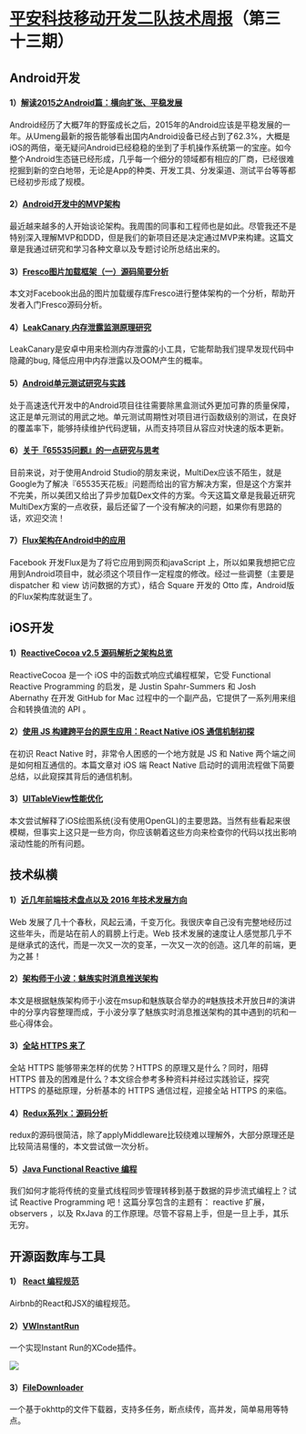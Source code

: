 # [平安科技移动开发二队技术周报](https://github.com/PaicHyperionDev/MobileDevWeekly)（第三十三期）

## Android开发

#### 1）[解读2015之Android篇：横向扩张、平稳发展](http://mp.weixin.qq.com/s?__biz=MjM5MDE0Mjc4MA==&mid=401946629&idx=1&sn=bb9935b06886689ee35f977df0d55d77&scene=0#wechat_redirect)

Android经历了大概7年的野蛮成长之后，2015年的Android应该是平稳发展的一年。从Umeng最新的报告能够看出国内Android设备已经占到了62.3%，大概是iOS的两倍，毫无疑问Android已经稳稳的坐到了手机操作系统第一的宝座。如今整个Android生态链已经形成，几乎每一个细分的领域都有相应的厂商，已经很难挖掘到新的空白地带，无论是App的种类、开发工具、分发渠道、测试平台等等都已经初步形成了规模。

#### 2）[Android开发中的MVP架构](http://www.jianshu.com/p/7567ed0d1853)

最近越来越多的人开始谈论架构。我周围的同事和工程师也是如此。尽管我还不是特别深入理解MVP和DDD，但是我们的新项目还是决定通过MVP来构建。这篇文章是我通过研究和学习各种文章以及专题讨论所总结出来的。

#### 3）[Fresco图片加载框架（一）源码简要分析](http://www.cnblogs.com/chiefhsing/articles/5071807.html)

本文对Facebook出品的图片加载缓存库Fresco进行整体架构的一个分析，帮助开发者入门Fresco源码分析。

#### 4）[LeakCanary 内存泄露监测原理研究](http://www.jianshu.com/p/5ee6b471970e)

LeakCanary是安卓中用来检测内存泄露的小工具，它能帮助我们提早发现代码中隐藏的bug, 降低应用中内存泄露以及OOM产生的概率。

#### 5）[Android单元测试研究与实践](http://tech.meituan.com/Android_unit_test.html)

处于高速迭代开发中的Android项目往往需要除黑盒测试外更加可靠的质量保障，这正是单元测试的用武之地。单元测试周期性对项目进行函数级别的测试，在良好的覆盖率下，能够持续维护代码逻辑，从而支持项目从容应对快速的版本更新。

#### 6）[关于『65535问题』的一点研究与思考](http://blog.csdn.net/zhaokaiqiang1992/article/details/50412975)

目前来说，对于使用Android Studio的朋友来说，MultiDex应该不陌生，就是Google为了解决『65535天花板』问题而给出的官方解决方案，但是这个方案并不完美，所以美团又给出了异步加载Dex文件的方案。今天这篇文章是我最近研究MultiDex方案的一点收获，最后还留了一个没有解决的问题，如果你有思路的话，欢迎交流！

#### 7）[Flux架构在Android中的应用](http://www.devtf.cn/?hmsr=toutiao.io&p=1193)

Facebook 开发Flux是为了将它应用到网页和javaScript 上，所以如果我想把它应用到Android项目中，就必须这个项目作一定程度的修改。经过一些调整（主要是 dispatcher 和 view 访问数据的方式），结合 Square 开发的 Otto 库，Android版的Flux架构库就诞生了。

## iOS开发

#### 1）[ReactiveCocoa v2.5 源码解析之架构总览](http://blog.leichunfeng.com/blog/2015/12/25/reactivecocoa-v2-dot-5-yuan-ma-jie-xi-zhi-jia-gou-zong-lan/#jtss-tsina)

ReactiveCocoa 是一个 iOS 中的函数式响应式编程框架，它受 Functional Reactive Programming 的启发，是 Justin Spahr-Summers 和 Josh Abernathy 在开发 GitHub for Mac 过程中的一个副产品，它提供了一系列用来组合和转换值流的 API 。

#### 2）[使用 JS 构建跨平台的原生应用：React Native iOS 通信机制初探](http://taobaofed.org/blog/2015/12/30/the-communication-scheme-of-react-native-in-ios/)

在初识 React Native 时，非常令人困惑的一个地方就是 JS 和 Native 两个端之间是如何相互通信的。本篇文章对 iOS 端 React Native 启动时的调用流程做下简要总结，以此窥探其背后的通信机制。

#### 3）[UITableView性能优化](http://southpeak.github.io/blog/2015/12/20/perfect-smooth-scrolling-in-uitableviews/)

本文尝试解释了iOS绘图系统(没有使用OpenGL)的主要思路。当然有些看起来很模糊，但事实上这只是一些方向，你应该朝着这些方向来检查你的代码以找出影响滚动性能的所有问题。

## 技术纵横

#### 1）[近几年前端技术盘点以及 2016 年技术发展方向](http://www.barretlee.com/blog/2015/12/10/after-framework-we-gonna-to-hug-data/)

Web 发展了几十个春秋，风起云涌，千变万化。我很庆幸自己没有完整地经历过这些年头，而是站在前人的肩膀上行走。Web 技术发展的速度让人感觉那几乎不是继承式的迭代，而是一次又一次的变革，一次又一次的创造。这几年的前端，更为之甚！

#### 2）[架构师于小波：魅族实时消息推送架构](http://www.csdn.net/article/2015-12-22/2826542)

本文是根据魅族架构师于小波在msup和魅族联合举办的#魅族技术开放日#的演讲中的分享内容整理而成，于小波分享了魅族实时消息推送架构的其中遇到的坑和一些心得体会。

#### 3）[全站 HTTPS 来了](http://bugly.qq.com/bbs/forum.php?mod=viewthread&tid=417)

全站 HTTPS 能够带来怎样的优势？HTTPS 的原理又是什么？同时，阻碍 HTTPS 普及的困难是什么？本文综合参考多种资料并经过实践验证，探究 HTTPS 的基础原理，分析基本的 HTTPS 通信过程，迎接全站 HTTPS 的来临。

#### 4）[Redux系列x：源码分析](http://segmentfault.com/a/1190000004209897)

redux的源码很简洁，除了applyMiddleware比较绕难以理解外，大部分原理还是比较简洁易懂的，本文尝试做一次分析。

#### 5）[Java Functional Reactive 编程](https://realm.io/cn/news/droidcon-gomez-functional-reactive-programming/)

我们如何才能将传统的变量式线程同步管理转移到基于数据的异步流式编程上？试试 Reactive Programming 吧！这篇分享包含的主题有： reactive 扩展，observers ，以及 RxJava 的工作原理。尽管不容易上手，但是一旦上手，其乐无穷。

## 开源函数库与工具

#### 1） [React 编程规范](https://github.com/dwqs/react-style-guide)

Airbnb的React和JSX的编程规范。

#### 2）[VWInstantRun](https://github.com/wangshengjia/VWInstantRun)

一个实现Instant Run的XCode插件。

![](https://raw.githubusercontent.com/wangshengjia/VWInstantRun/master/run_swift_code_1.gif)

#### 3）[FileDownloader](https://github.com/lingochamp/FileDownloader)

一个基于okhttp的文件下载器，支持多任务，断点续传，高并发，简单易用等特点。

